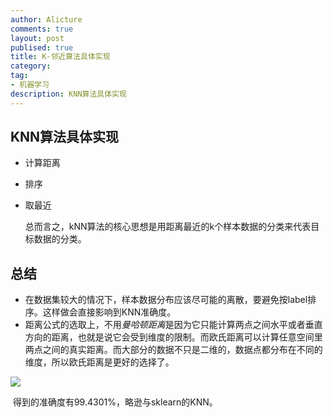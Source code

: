 ```yaml
---
author: Alicture
comments: true
layout: post
publised: true
title: K-邻近算法具体实现
category: 
tag: 
- 机器学习
description: KNN算法具体实现
---
```


## KNN算法具体实现

* 计算距离
* 排序
* 取最近
  <!--more-->

  总而言之，kNN算法的核心思想是用距离最近的k个样本数据的分类来代表目标数据的分类。

## 总结

* 在数据集较大的情况下，样本数据分布应该尽可能的离散，要避免按label排序。这样做会直接影响到KNN准确度。
* 距离公式的选取上，不用*曼哈顿距离*是因为它只能计算两点之间水平或者垂直方向的距离，也就是说它会受到维度的限制。而欧氏距离可以计算任意空间里两点之间的真实距离。而大部分的数据不只是二维的，数据点都分布在不同的维度，所以欧氏距离是更好的选择了。

![](http://ww1.sinaimg.cn/mw690/76731d17gy1fnoibou5w5j215g0zithr.jpg)

​	得到的准确度有99.4301%，略逊与sklearn的KNN。